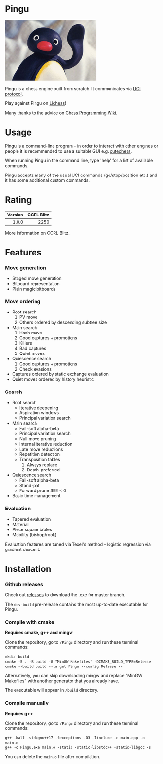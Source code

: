# Pingu

<img src="pingu.jpeg" alt="pingu" width="300"/>

Pingu is a chess engine built from scratch. It communicates via [UCI protocol](https://gist.github.com/DOBRO/2592c6dad754ba67e6dcaec8c90165bf).

Play against Pingu on [Lichess](https://lichess.org/@/WilliamEngine)!

Many thanks to the advice on [Chess Programming Wiki](https://www.chessprogramming.org).

# Usage

Pingu is a command-line program - in order to interact with other engines or people it is recommended to use a suitable GUI e.g. [cutechess](https://github.com/cutechess/cutechess).

When running Pingu in the command line, type 'help' for a list of available commands.

Pingu accepts many of the usual UCI commands (go/stop/position etc.) and it has some additional custom commands.

# Rating

| Version | CCRL Blitz |
| ------: | ---------: |
| 1.0.0   | 2250       |

More information on [CCRL Blitz](http://ccrl.chessdom.com/ccrl/404/).

# Features

### Move generation

- Staged move generation
- Bitboard representation
- Plain magic bitboards

### Move ordering

- Root search
  1. PV move
  2. Others ordered by descending subtree size
- Main search
  1. Hash move
  2. Good captures + promotions
  3. Killers
  4. Bad captures
  5. Quiet moves
- Quiescence search
  1. Good captures + promotions
  2. Check evasions
- Captures ordered by static exchange evaluation
- Quiet moves ordered by history heuristic

### Search

- Root search
  - Iterative deepening
  - Aspiration windows
  - Principal variation search
- Main search
  - Fail-soft alpha-beta
  - Principal variation search
  - Null move pruning
  - Internal iterative reduction
  - Late move reductions
  - Repetition detection
  - Transposition tables
    1. Always replace
    2. Depth-preferred
- Quiescence search
  - Fail-soft alpha-beta
  - Stand-pat
  - Forward prune SEE < 0
- Basic time management

### Evaluation
- Tapered evaluation
- Material
- Piece square tables
- Mobility (bishop/rook)

Evaluation features are tuned via Texel's method - logistic regression via gradient descent.

# Installation

### Github releases

Check out [releases](https://github.com/WillChing01/Pingu/releases/) to download the .exe for master branch.

The ```dev-build``` pre-release contains the most up-to-date executable for Pingu.

### Compile with cmake

__Requires cmake, g++ and mingw__

Clone the repository, go to ```/Pingu``` directory and run these terminal commands:

```
mkdir build
cmake -S . -B build -G "MinGW Makefiles" -DCMAKE_BUILD_TYPE=Release
cmake --build build --target Pingu --config Release --
```

Alternatively, you can skip downloading mingw and replace "MinGW Makefiles" with another generator that you already have.

The executable will appear in ```/build``` directory.

### Compile manually
__Requires g++__

Clone the repository, go to ```/Pingu``` directory and run these terminal commands:

```
g++ -Wall -std=gnu++17 -fexceptions -O3 -Iinclude -c main.cpp -o main.o
g++ -o Pingu.exe main.o -static -static-libstdc++ -static-libgcc -s
```

You can delete the ```main.o``` file after compilation.
